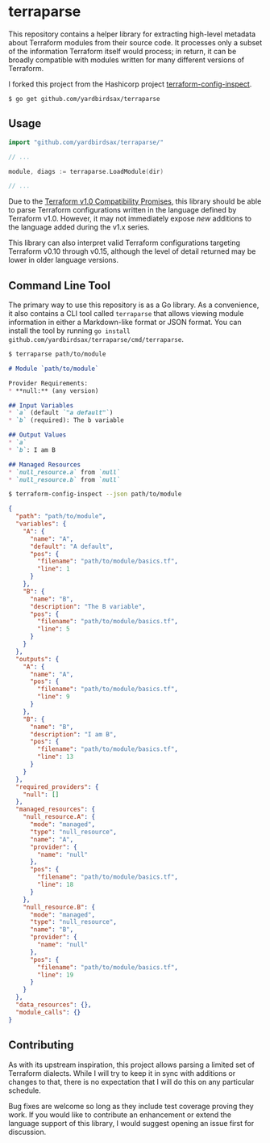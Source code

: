 # terraparse

This repository contains a helper library for extracting high-level metadata about Terraform modules
from their source code. It processes only a subset of the information Terraform itself would
process; in return, it can be broadly compatible with modules written for many different versions of
Terraform.

I forked this project from the Hashicorp project
[terraform-config-inspect](https://github.com/hashicorp/terraform-config-inspect).

```
$ go get github.com/yardbirdsax/terraparse
```

## Usage

```go
import "github.com/yardbirdsax/terraparse/"

// ...

module, diags := terraparse.LoadModule(dir)

// ...
```

Due to the [Terraform v1.0 Compatibility
Promises](https://www.terraform.io/docs/language/v1-compatibility-promises.html), this library
should be able to parse Terraform configurations written in the language defined by Terraform v1.0.
However, it may not immediately expose _new_ additions to the language added during the v1.x series.

This library can also interpret valid Terraform configurations targeting Terraform v0.10 through
v0.15, although the level of detail returned may be lower in older language versions.

## Command Line Tool

The primary way to use this repository is as a Go library. As a convenience, it also contains a CLI
tool called `terraparse` that allows viewing module information in either a Markdown-like format or
JSON format. You can install the tool by running `go install
github.com/yardbirdsax/terraparse/cmd/terraparse`.

```sh
$ terraparse path/to/module
```
```markdown
# Module `path/to/module`

Provider Requirements:
* **null:** (any version)

## Input Variables
* `a` (default `"a default"`)
* `b` (required): The b variable

## Output Values
* `a`
* `b`: I am B

## Managed Resources
* `null_resource.a` from `null`
* `null_resource.b` from `null`
```

```sh
$ terraform-config-inspect --json path/to/module
```
```json
{
  "path": "path/to/module",
  "variables": {
    "A": {
      "name": "A",
      "default": "A default",
      "pos": {
        "filename": "path/to/module/basics.tf",
        "line": 1
      }
    },
    "B": {
      "name": "B",
      "description": "The B variable",
      "pos": {
        "filename": "path/to/module/basics.tf",
        "line": 5
      }
    }
  },
  "outputs": {
    "A": {
      "name": "A",
      "pos": {
        "filename": "path/to/module/basics.tf",
        "line": 9
      }
    },
    "B": {
      "name": "B",
      "description": "I am B",
      "pos": {
        "filename": "path/to/module/basics.tf",
        "line": 13
      }
    }
  },
  "required_providers": {
    "null": []
  },
  "managed_resources": {
    "null_resource.A": {
      "mode": "managed",
      "type": "null_resource",
      "name": "A",
      "provider": {
        "name": "null"
      },
      "pos": {
        "filename": "path/to/module/basics.tf",
        "line": 18
      }
    },
    "null_resource.B": {
      "mode": "managed",
      "type": "null_resource",
      "name": "B",
      "provider": {
        "name": "null"
      },
      "pos": {
        "filename": "path/to/module/basics.tf",
        "line": 19
      }
    }
  },
  "data_resources": {},
  "module_calls": {}
}
```

## Contributing

As with its upstream inspiration, this project allows parsing a limited set of Terraform dialects.
While I will try to keep it in sync with additions or changes to that, there is no expectation that
I will do this on any particular schedule.

Bug fixes are welcome so long as they include test coverage proving they work. If you would like to
contribute an enhancement or extend the language support of this library, I would suggest opening an
issue first for discussion.
